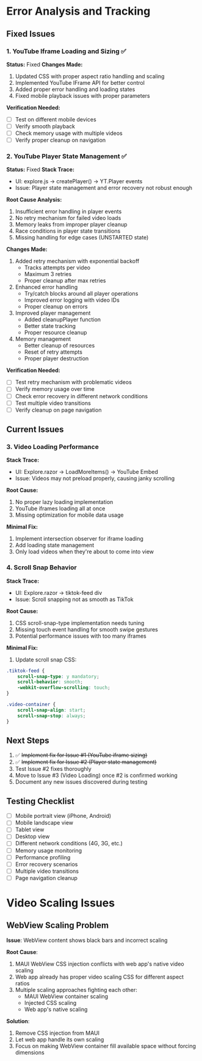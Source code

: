 # Error Analysis and Tracking

## Fixed Issues

### 1. YouTube Iframe Loading and Sizing ✅
**Status:** Fixed
**Changes Made:**
1. Updated CSS with proper aspect ratio handling and scaling
2. Implemented YouTube IFrame API for better control
3. Added proper error handling and loading states
4. Fixed mobile playback issues with proper parameters

**Verification Needed:**
- [ ] Test on different mobile devices
- [ ] Verify smooth playback
- [ ] Check memory usage with multiple videos
- [ ] Verify proper cleanup on navigation

### 2. YouTube Player State Management ✅
**Status:** Fixed
**Stack Trace:**
- UI: explore.js → createPlayer() → YT.Player events
- Issue: Player state management and error recovery not robust enough

**Root Cause Analysis:**
1. Insufficient error handling in player events
2. No retry mechanism for failed video loads
3. Memory leaks from improper player cleanup
4. Race conditions in player state transitions
5. Missing handling for edge cases (UNSTARTED state)

**Changes Made:**
1. Added retry mechanism with exponential backoff
   - Tracks attempts per video
   - Maximum 3 retries
   - Proper cleanup after max retries
2. Enhanced error handling
   - Try/catch blocks around all player operations
   - Improved error logging with video IDs
   - Proper cleanup on errors
3. Improved player management
   - Added cleanupPlayer function
   - Better state tracking
   - Proper resource cleanup
4. Memory management
   - Better cleanup of resources
   - Reset of retry attempts
   - Proper player destruction

**Verification Needed:**
- [ ] Test retry mechanism with problematic videos
- [ ] Verify memory usage over time
- [ ] Check error recovery in different network conditions
- [ ] Test multiple video transitions
- [ ] Verify cleanup on page navigation

## Current Issues

### 3. Video Loading Performance
**Stack Trace:**
- UI: Explore.razor → LoadMoreItems() → YouTube Embed
- Issue: Videos may not preload properly, causing janky scrolling

**Root Cause:**
1. No proper lazy loading implementation
2. YouTube iframes loading all at once
3. Missing optimization for mobile data usage

**Minimal Fix:**
1. Implement intersection observer for iframe loading
2. Add loading state management
3. Only load videos when they're about to come into view

### 4. Scroll Snap Behavior
**Stack Trace:**
- UI: Explore.razor → tiktok-feed div
- Issue: Scroll snapping not as smooth as TikTok

**Root Cause:**
1. CSS scroll-snap-type implementation needs tuning
2. Missing touch event handling for smooth swipe gestures
3. Potential performance issues with too many iframes

**Minimal Fix:**
1. Update scroll snap CSS:
```css
.tiktok-feed {
    scroll-snap-type: y mandatory;
    scroll-behavior: smooth;
    -webkit-overflow-scrolling: touch;
}

.video-container {
    scroll-snap-align: start;
    scroll-snap-stop: always;
}
```

## Next Steps
1. ✅ ~~Implement fix for Issue #1 (YouTube iframe sizing)~~
2. ✅ ~~Implement fix for Issue #2 (Player state management)~~
3. Test Issue #2 fixes thoroughly
4. Move to Issue #3 (Video Loading) once #2 is confirmed working
5. Document any new issues discovered during testing

## Testing Checklist
- [ ] Mobile portrait view (iPhone, Android)
- [ ] Mobile landscape view
- [ ] Tablet view
- [ ] Desktop view
- [ ] Different network conditions (4G, 3G, etc.)
- [ ] Memory usage monitoring
- [ ] Performance profiling
- [ ] Error recovery scenarios
- [ ] Multiple video transitions
- [ ] Page navigation cleanup

# Video Scaling Issues

## WebView Scaling Problem
**Issue**: WebView content shows black bars and incorrect scaling

**Root Cause**:
1. MAUI WebView CSS injection conflicts with web app's native video scaling
2. Web app already has proper video scaling CSS for different aspect ratios
3. Multiple scaling approaches fighting each other:
   - MAUI WebView container scaling
   - Injected CSS scaling
   - Web app's native scaling

**Solution**:
1. Remove CSS injection from MAUI
2. Let web app handle its own scaling
3. Focus on making WebView container fill available space without forcing dimensions 